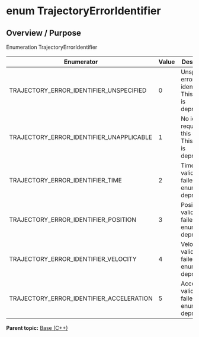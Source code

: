 # enum TrajectoryErrorIdentifier

## Overview / Purpose

Enumeration TrajectoryErrorIdentifier

|Enumerator|Value|Description|
|----------|-----|-----------|
|TRAJECTORY\_ERROR\_IDENTIFIER\_UNSPECIFIED|0|Unspecified error identifier. This enum is deprecated.|
|TRAJECTORY\_ERROR\_IDENTIFIER\_UNAPPLICABLE|1|No identifier required for this error. This enum is deprecated.|
|TRAJECTORY\_ERROR\_IDENTIFIER\_TIME|2|Time validation failed. This enum is deprecated.|
|TRAJECTORY\_ERROR\_IDENTIFIER\_POSITION|3|Position validation failed. This enum is deprecated.|
|TRAJECTORY\_ERROR\_IDENTIFIER\_VELOCITY|4|Velocity validation failed. This enum is deprecated.|
|TRAJECTORY\_ERROR\_IDENTIFIER\_ACCELERATION|5|Acceleration validation failed. This enum is deprecated.|

**Parent topic:** [Base \(C++\)](../../summary_pages/Base.md)


